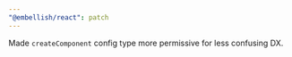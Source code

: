 ```yaml
---
"@embellish/react": patch
---
```


Made `createComponent` config type more permissive for less confusing DX.
